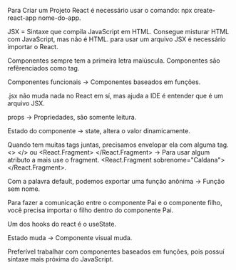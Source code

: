 Para Criar um Projeto React é necessário usar o comando: npx create-react-app nome-do-app.

JSX = Sintaxe que compila JavaScript em HTML. Consegue misturar HTML com JavaScript, mas não é HTML. para usar um arquivo JSX é necessário importar o React.

Componentes sempre tem a primeira letra maiúscula. Componentes são refêrenciados como tag.

Componentes funcionais -> Componentes baseados em funções.

.jsx não muda nada no React em sí, mas ajuda a IDE é entender que é um arquivo JSX.

props -> Propriedades, são somente leitura.

Estado do componente -> state, altera o valor dinamicamente.

Quando tem muitas tags juntas, precisamos envelopar ela com alguma tag. <> </> ou <React.Fragment> </React.Fragment> -> Para usar algum atributo a mais use o fragment. <React.Fragment sobrenome="Caldana"> </React.Fragment>.

Com a palavra default, podemos exportar uma função anônima -> Função sem nome.

Para fazer a comunicação entre o componente Pai e o componente filho, você precisa importar o filho dentro do componente Pai.

Um dos hooks do react é o useState.

Estado muda -> Componente visual muda.

Preferível trabalhar com componentes baseados em funções, pois possuí síntaxe mais próxima do JavaScript.
